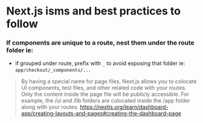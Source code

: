 # Next.js isms and best practices to follow

### If components are unique to a route, nest them under the route folder ie: 
* if grouped under route, prefix with `_` to avoid exposing that folder ie:
`app/checkout/_components/...`

> By having a special name for page files, Next.js allows you to colocate UI components, test files, and other related code with your routes. Only the content inside the page file will be publicly accessible. For example, the /ui and /lib folders are colocated inside the /app folder along with your routes.
https://nextjs.org/learn/dashboard-app/creating-layouts-and-pages#creating-the-dashboard-page
